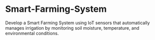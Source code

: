 # Smart-Farming-System
Develop a Smart Farming System using IoT sensors that automatically manages irrigation by monitoring soil moisture, temperature, and environmental conditions.
